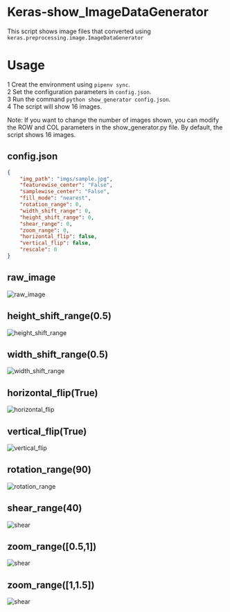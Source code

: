 # Keras-show_ImageDataGenerator
This script shows image files that converted using `keras.preprocessing.image.ImageDataGenerator`

# Usage
1 Creat the environment using `pipenv sync`.  
2 Set the configuration parameters in `config.json`.  
3 Run the command `python show_generator config.json`.  
4 The script will show 16 images.

Note: If you want to change the number of images shown, you can modify the ROW and COL parameters in the show_generator.py file. By default, the script shows 16 images.

## config.json
```json
{
    "img_path": "imgs/sample.jpg",
    "featurewise_center": "False",
    "samplewise_center": "False",
    "fill_mode": "nearest",
    "rotation_range": 0,
    "width_shift_range": 0,
    "height_shift_range": 0,
    "shear_range": 0,
    "zoom_range": 0,
    "horizontal_flip": false,
    "vertical_flip": false,
    "rescale": 0
}
```

## raw_image
![raw_image](https://github.com/takurooo/Keras-show_ImageDataGenerator/blob/images/dog.jpg?raw=true)

## height_shift_range(0.5)
![height_shift_range](https://github.com/takurooo/Keras-show_ImageDataGenerator/blob/images/height_0.5.png?raw=true)

## width_shift_range(0.5)
![width_shift_range](https://github.com/takurooo/Keras-show_ImageDataGenerator/blob/images/widht_0.5.png?raw=true)

## horizontal_flip(True)
![horizontal_flip](https://github.com/takurooo/Keras-show_ImageDataGenerator/blob/images/horizontal_flip.png?raw=true)

## vertical_flip(True)
![vertical_flip](https://github.com/takurooo/Keras-show_ImageDataGenerator/blob/images/vertical_flip.png?raw=true)

## rotation_range(90)
![rotation_range](https://github.com/takurooo/Keras-show_ImageDataGenerator/blob/images/rotation_range_90.png?raw=true)

## shear_range(40)
![shear](https://github.com/takurooo/Keras-show_ImageDataGenerator/blob/images/shear_40.png?raw=true)

## zoom_range([0.5,1])
![shear](https://github.com/takurooo/Keras-show_ImageDataGenerator/blob/images/zoom_0.5_1.png?raw=true)

## zoom_range([1,1.5])
![shear](https://github.com/takurooo/Keras-show_ImageDataGenerator/blob/images/zoom_1_1.5.png?raw=true)
